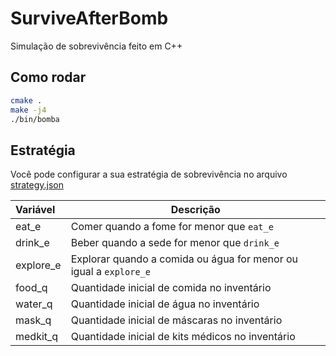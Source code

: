 # SurviveAfterBomb
Simulação de sobrevivência feito em C++

## Como rodar

```bash
cmake .
make -j4
./bin/bomba
```

## Estratégia

Você pode configurar a sua estratégia de sobrevivência no arquivo [strategy.json](https://github.com/yeanjy/SurviveAfterBomb/blob/main/strategy.json)

| Variável    | Descrição                                                  |
|:------------|------------------------------------------------------------|
| eat_e       | Comer quando a fome for menor que `eat_e`                  |
| drink_e     | Beber quando a sede for menor que `drink_e`                |
| explore_e   | Explorar quando a comida ou água for menor ou igual a `explore_e` |
| food_q      | Quantidade inicial de comida no inventário                 |
| water_q     | Quantidade inicial de água no inventário                   |
| mask_q      | Quantidade inicial de máscaras no inventário               |
| medkit_q    | Quantidade inicial de kits médicos no inventário           |
